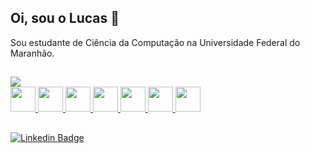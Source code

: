 ## Oi, sou o Lucas 👋

Sou estudante de Ciência da Computação na Universidade Federal do Maranhão.
##

<a href="https://github.com/lucasgabriel07">
  <img src="https://github-readme-stats.vercel.app/api/top-langs/?username=lucasgabriel07&layout=compact&langs_count=7&theme=dracula">
</a>

<div>
  <a href="https://github.com/lucasgabriel07">
    <img src="https://cdn.jsdelivr.net/gh/devicons/devicon/icons/python/python-original.svg" style="width: 40px;"/>
  </a>
  <a href="https://github.com/lucasgabriel07">
    <img src="https://cdn.jsdelivr.net/gh/devicons/devicon/icons/javascript/javascript-original.svg" style="width: 40px;"/>
  </a>
  <a href="https://github.com/lucasgabriel07">
    <img src="https://cdn.jsdelivr.net/gh/devicons/devicon/icons/html5/html5-original.svg" style="width: 40px;"/>
  </a>
  <a href="https://github.com/lucasgabriel07">
    <img src="https://cdn.jsdelivr.net/gh/devicons/devicon/icons/css3/css3-original.svg" style="width: 40px;"/>
  </a>
  <a href="https://github.com/lucasgabriel07">
    <img src="https://cdn.jsdelivr.net/gh/devicons/devicon/icons/java/java-original-wordmark.svg" style="width: 40px;"/>
  </a>
  <a href="https://github.com/lucasgabriel07">
    <img src="https://cdn.jsdelivr.net/gh/devicons/devicon/icons/c/c-original.svg" style="width: 40px;"/>
  </a>
  <a href="https://github.com/lucasgabriel07">
    <img src="https://cdn.jsdelivr.net/gh/devicons/devicon/icons/git/git-original.svg" style="width: 40px;"/>
  </a>
</div>

##

[![Linkedin Badge](https://img.shields.io/badge/-LinkedIn-blue?style=flat-square&logo=Linkedin&logoColor=white&link=https://www.linkedin.com/in/lucas-gabriel-araujo-ribeiro/)](https://www.linkedin.com/in/lucas-gabriel-araujo-ribeiro/)
